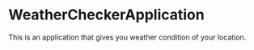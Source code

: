 # WeatherCheckerApplication
This is an application that gives you weather condition of your location.
